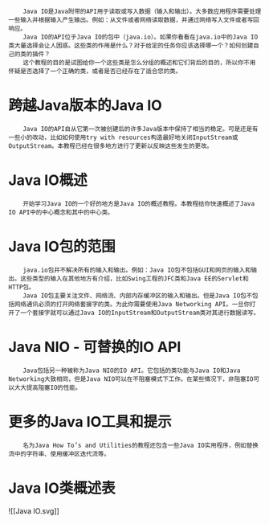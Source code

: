		Java IO是Java附带的API用于读取或写入数据（输入和输出）。大多数应用程序需要处理一些输入并根据输入产生输出。例如：从文件或者网络读取数据，并通过网络写入文件或者写回响应。
		Java IO的API位于Java IO的包中（java.io）。如果你看看在java.io中的Java IO类大量选择会让人困惑。这些类的作用是什么？对于给定的任务你应该选择哪一个？如何创建自己的类的插件？
		这个教程的目的是试图给你一个这些类是怎么分组的概述和它们背后的目的，所以你不用怀疑是否选择了一个正确的类，或者是否已经存在了适合您的类。
# 跨越Java版本的Java IO 
		Java IO的API自从它第一次被创建后的许多Java版本中保持了相当的稳定。可是还是有一些小的改动，比如如何使用try with resources构造最好地关闭InputStream或OutputStream。本教程已经在很多地方进行了更新以反映这些发生的更改。
# Java IO概述
		开始学习Java IO的一个好的地方是Java IO的概述教程。本教程给你快速概述了Java IO API中的中心概念和其中的中心类。
# Java IO包的范围
		java.io包并不解决所有的输入和输出。例如：Java IO包不包括GUI和网页的输入和输出。这些类型的输入在其他地方有介绍，比如Swing工程的JFC类和Java EE的Servlet和HTTP包。
		Java IO包主要关注文件、网络流、内部内存缓冲区的输入和输出。但是Java IO包不包括网络通讯必须的打开网络套接字的类。为此你需要使用Java Networking API。一旦你打开了一个套接字就可以通过Java IO的InputStream和OutputStream类对其进行数据读写。
# Java NIO - 可替换的IO API
		Java包括另一种被称为Java NIO的IO API。它包括的类功能与Java IO和Java Networking大致相同，但是Java NIO可以在不阻塞模式下工作。在某些情况下，非阻塞IO可以大大提高阻塞IO的性能。
# 更多的Java IO工具和提示
		名为Java How To’s and Utilities的教程还包含一些Java IO实用程序，例如替换流中的字符串、使用缓冲区迭代流等。
# Java IO类概述表

![[Java IO.svg]]
